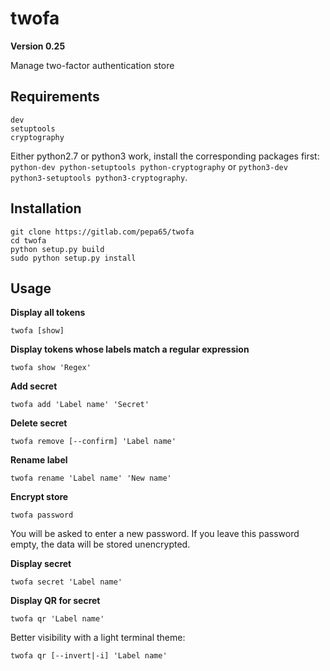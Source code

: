 # twofa
**Version 0.25**

Manage two-factor authentication store

## Requirements
    dev
    setuptools
    cryptography

Either python2.7 or python3 work, install the corresponding packages first:
`python-dev python-setuptools python-cryptography` or
`python3-dev python3-setuptools python3-cryptography`.

## Installation
    git clone https://gitlab.com/pepa65/twofa
    cd twofa
    python setup.py build
    sudo python setup.py install

## Usage
**Display all tokens**

    twofa [show]

**Display tokens whose labels match a regular expression**

    twofa show 'Regex'

**Add secret**

    twofa add 'Label name' 'Secret'

**Delete secret**

    twofa remove [--confirm] 'Label name'

**Rename label**

    twofa rename 'Label name' 'New name'

**Encrypt store**

    twofa password

You will be asked to enter a new password. If you leave this password empty, the data will be stored unencrypted.

**Display secret**

    twofa secret 'Label name'

**Display QR for secret**

    twofa qr 'Label name'

Better visibility with a light terminal theme:

    twofa qr [--invert|-i] 'Label name'

